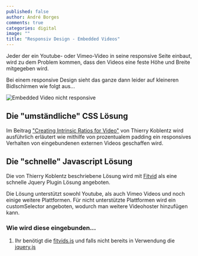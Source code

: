 ```yaml
---
published: false
author: André Borges
comments: true
categories: digital
image: ""
title: "Responsiv Design - Embedded Videos"
---
```




Jeder der ein Youtube- oder Vimeo-Video in seine responsive Seite einbaut, wird zu dem Problem kommen, dass den Videos eine feste Höhe und Breite mitgegeben wird.

Bei einem responsive Design sieht das ganze dann leider auf kleineren Bidlschirmen wie folgt aus...

![Embedded Video nicht responsive]({{site.baseurl}}/images/videononresponsiv.png)

## Die "umständliche" CSS Lösung
Im Beitrag ["Creating Intrinsic Ratios for Video"](http://alistapart.com/article/creating-intrinsic-ratios-for-video) von Thierry Koblentz wird ausführlich erläutert wie mithilfe von prozentualem padding ein responsives Verhalten von eingebundenen externen Videos geschaffen wird.

## Die "schnelle" Javascript Lösung
Die von Thierry Koblentz beschriebene Lösung wird mit [Fitvid](http://fitvidsjs.com/) als eine schnelle Jquery Plugin Lösung angeboten.

Die Lösung unterstützt sowohl Youtube, als auch Vimeo Videos und noch einige weitere Plattformen. Für nicht unterstützte Plattformen wird ein customSelector angeboten, wodurch man weitere Videohoster hinzufügen kann.

### Wie wird diese eingebunden...
1.  Ihr benötigt die [fitvids.js](https://github.com/davatron5000/FitVids.js/blob/master/jquery.fitvids.js) und falls nicht bereits in Verwendung die [jquery.js](https://jquery.com/download/)


